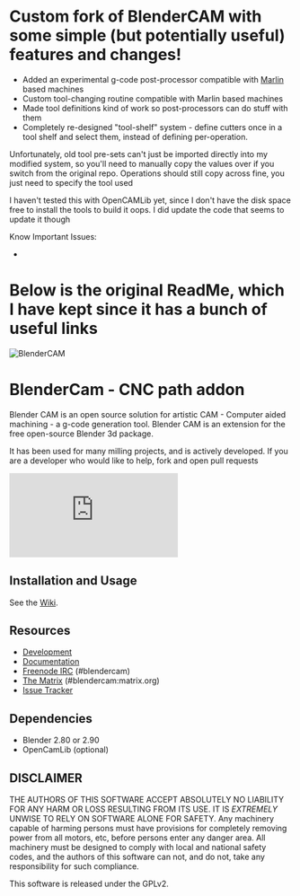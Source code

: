# Custom fork of BlenderCAM with some simple (but potentially useful) features and changes!

* Added an experimental g-code post-processor compatible with [Marlin](https://github.com/MarlinFirmware/Marlin) based machines
* Custom tool-changing routine compatible with Marlin based machines
* Made tool definitions kind of work so post-processors can do stuff with them
* Completely re-designed "tool-shelf" system - define cutters once in a tool shelf and select them, instead of defining per-operation. 

Unfortunately, old tool pre-sets can't just be imported directly into my modified system, so you'll need to manually copy the values over if you switch from the original repo. Operations should still copy across fine, you just need to specify the tool used

I haven't tested this with OpenCAMLib yet, since I don't have the disk space free to install the tools to build it oops. I did update the code that seems to update it though

Know Important Issues:

* 

# Below is the original ReadMe, which I have kept since it has a bunch of useful links


![BlenderCAM](./static/logo.png)

# BlenderCam - CNC path addon

Blender CAM is an open source solution for artistic CAM - Computer aided machining - a g-code generation tool.
Blender CAM is an extension for the free open-source Blender 3d package.

It has been used for many milling projects, and is actively developed.
If you are a developer who would like to help, fork and open pull requests


[![Chat on Matrix](https://img.shields.io/matrix/blendercam:matrix.org?label=Chat%20on%20Matrix)](https://riot.im/app/#/room/#blendercam:matrix.org)

## Installation and Usage

See the [Wiki](https://github.com/vilemduha/blendercam/wiki).


## Resources

* [Development](https://github.com/vilemduha/blendercam)
* [Documentation](https://github.com/vilemduha/blendercam/wiki)
* [Freenode IRC](http://webchat.freenode.net/?channels=%23blendercam) (#blendercam)
* [The Matrix](https://riot.im/app/#/room/#blendercam:matrix.org) (#blendercam:matrix.org)
* [Issue Tracker](https://github.com/blendercam/blendercam/issues)


## Dependencies

* Blender 2.80 or 2.90
* OpenCamLib (optional)


## DISCLAIMER

THE AUTHORS OF THIS SOFTWARE ACCEPT ABSOLUTELY NO LIABILITY FOR
ANY HARM OR LOSS RESULTING FROM ITS USE.  IT IS _EXTREMELY_ UNWISE
TO RELY ON SOFTWARE ALONE FOR SAFETY.  Any machinery capable of
harming persons must have provisions for completely removing power
from all motors, etc, before persons enter any danger area.  All
machinery must be designed to comply with local and national safety
codes, and the authors of this software can not, and do not, take
any responsibility for such compliance.

This software is released under the GPLv2.

